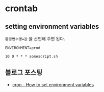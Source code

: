# crontab

## setting environment variables
```환경변수명=값``` 을 선언해 주면 된다.

```
ENVIRONMENT=prod

10 0 * * * somescript.sh
```

## 블로그 포스팅
* [cron - How to set environment variables](http://junho85.pe.kr/1148)